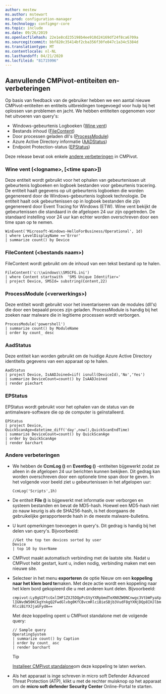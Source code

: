 ```yaml
---
author: mestew
ms.author: mstewart
ms.prod: configuration-manager
ms.technology: configmgr-core
ms.topic: include
ms.date: 09/26/2019
ms.openlocfilehash: 22e1e8cd235198b4ee910d24169df24f8ca6709a
ms.sourcegitcommit: bbf820c35414bf2cba356f30fe047c1a34c5384d
ms.translationtype: MT
ms.contentlocale: nl-NL
ms.lasthandoff: 04/21/2020
ms.locfileid: "81715996"
---
```

## <a name="additional-cmpivot-entities-and-enhancements"></a><a name="bkmk_CMPivot"></a>Aanvullende CMPivot-entiteiten en-verbeteringen

<!--5410930-->
Op basis van feedback van de gebruiker hebben we een aantal nieuwe CMPivot-entiteiten en entiteits uitbreidingen toegevoegd voor hulp bij het oplossen van problemen en jacht. We hebben entiteiten opgenomen voor het uitvoeren van query's:

- Windows-gebeurtenis Logboeken ([Wine vent](#bkmk_WinEvent))
- Bestands inhoud ([FileContent](#bkmk_File))
- Door processen geladen dll's ([ProcessModule](#bkmk_ProcessModule))
- Azure Active Directory informatie ([AADStatus](#bkmk_AadStatus))
- Endpoint Protection-status ([EPStatus](#bkmk_EPStatus))

Deze release bevat ook enkele [andere verbeteringen](#bkmk_Other) in CMPivot.

### <a name="wineventlognametimespan"></a><a name="bkmk_WinEvent"></a>Wine vent (\<logname>, [\<time span>])

Deze entiteit wordt gebruikt voor het ophalen van gebeurtenissen uit gebeurtenis logboeken en logboek bestanden voor gebeurtenis tracering. De entiteit haalt gegevens op uit gebeurtenis logboeken die worden gegenereerd door de Windows-gebeurtenis logboek technologie. De entiteit haalt ook gebeurtenissen op in logboek bestanden die zijn gegenereerd door Event Tracing for Windows (ETW). Wine vent bekijkt de gebeurtenissen die standaard in de afgelopen 24 uur zijn opgetreden. De standaard instelling voor 24 uur kan echter worden overschreven door een time span op te nemen.

``` Kusto
WinEvent('Microsoft-Windows-HelloForBusiness/Operational', 1d)
| where LevelDisplayName =='Error'
| summarize count() by Device
```

### <a name="filecontentfilename"></a><a name="bkmk_File"></a>FileContent (\<bestands naam>)

FileContent wordt gebruikt om de inhoud van een tekst bestand op te halen.

``` Kusto
FileContent('c:\\windows\\SMSCFG.ini')
| where Content startswith  'SMS Unique Identifier='
| project Device, SMSId= substring(Content,22)
```

### <a name="processmoduleprocessname"></a><a name="bkmk_ProcessModule"></a>ProcessModule (\<verwerkings>)  

Deze entiteit wordt gebruikt voor het inventariseren van de modules (dll's) die door een bepaald proces zijn geladen. ProcessModule is handig bij het zoeken naar malware die in legitieme processen wordt verborgen.  

``` Kusto
ProcessModule('powershell')
| summarize count() by ModuleName
| order by count_ desc
```

### <a name="aadstatus"></a><a name="bkmk_AadStatus"></a>AadStatus

Deze entiteit kan worden gebruikt om de huidige Azure Active Directory identiteits gegevens van een apparaat op te halen.

``` Kusto
AadStatus
| project Device, IsAADJoined=iif( isnull(DeviceId),'No','Yes')
| summarize DeviceCount=count() by IsAADJoined
| render piechart
```

### <a name="epstatus"></a><a name="bkmk_EPStatus"></a>EPStatus

EPStatus wordt gebruikt voor het ophalen van de status van de antimalware-software die op de computer is geïnstalleerd.

``` Kusto
EPStatus
| project Device, QuickScanAge=datetime_diff('day',now(),QuickScanEndTime)
| summarize DeviceCount=count() by QuickScanAge
| order by QuickScanAge
| render barchart
```

### <a name="other-enhancements"></a><a name="bkmk_Other"></a>Andere verbeteringen

- We hebben de **CcmLog ()** en **Eventlog ()** -entiteiten bijgewerkt zodat ze alleen in de afgelopen 24 uur berichten kunnen bekijken. Dit gedrag kan worden overschreven door een optionele time span door te geven. In het volgende voor beeld ziet u gebeurtenissen in het afgelopen uur:
   ```kusto
   CcmLog('Scripts',1h)
   ```

- De entiteit **File ()** is bijgewerkt met informatie over verborgen en systeem bestanden en bevat de MD5-hash. Hoewel een MD5-hash niet zo nauw keurig is als de SHA256-hash, is het doorgaans de gebruikelijke gerapporteerde hash in de meeste malware-bulletins.  

- U kunt opmerkingen toevoegen in query's.<!-- 5431463 --> Dit gedrag is handig bij het delen van query's. Bijvoorbeeld:

    ``` Kusto
    //Get the top ten devices sorted by user
    Device
    | top 10 by UserName
    ```

- CMPivot maakt automatisch verbinding met de laatste site.<!-- 5420395 --> Nadat u CMPivot hebt gestart, kunt u, indien nodig, verbinding maken met een nieuwe site.

- Selecteer in het menu **exporteren** de optie Nieuw om een **koppeling naar het klem bord te**maken.<!-- 5431577 --> Met deze actie wordt een koppeling naar het klem bord gekopieerd die u met anderen kunt delen. Bijvoorbeeld:

    `cmpivot:Ly8gU2FtcGxlIHF1ZXJ5DQpPcGVyYXRpbmdTeXN0ZW0NCnwgc3VtbWFyaXplIGNvdW50KCkgYnkgQ2FwdGlvbg0KfCBvcmRlciBieSBjb3VudF8gYXNjDQp8IHJlbmRlciBiYXJjaGFydA==`

    Met deze koppeling opent u CMPivot standalone met de volgende query:

    ``` Kusto
    // Sample query
    OperatingSystem
    | summarize count() by Caption
    | order by count_ asc
    | render barchart
    ```

    > [!TIP]
    > [Installeer CMPivot standalone](../../../../servers/manage/cmpivot.md#install-cmpivot-standalone)om deze koppeling te laten werken.

- Als het apparaat is inge schreven in micro soft Defender Advanced Threat Protection (ATP), klikt u met de rechter muisknop op het apparaat om de **micro soft defender Security Center** Online-Portal te starten.
